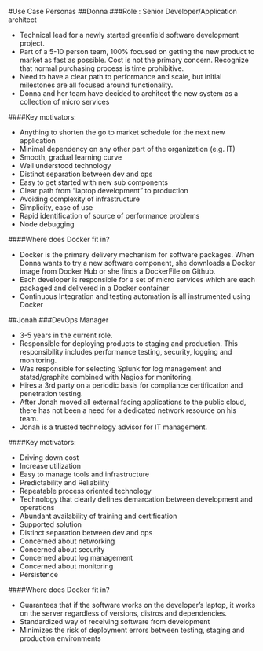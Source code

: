 #Use Case Personas
##Donna 
###Role : Senior Developer/Application architect
- Technical lead for a newly started greenfield software development project. 
- Part of a 5-10 person team, 100% focused on getting the new product to market as fast as possible. Cost is not the primary concern.  Recognize that normal purchasing process is time prohibitive. 
- Need to have a clear path to performance and scale, but initial milestones are all focused around functionality. 
- Donna and her team have decided to architect the new system as a collection of micro services

####Key motivators: 
- Anything to shorten the go to market schedule for the next new application
- Minimal dependency on any other part of the organization (e.g. IT)
- Smooth, gradual learning curve
- Well understood technology
- Distinct separation between dev and ops
- Easy to get started with new sub components 
- Clear path from “laptop development” to production
- Avoiding complexity of infrastructure
- Simplicity, ease of use
- Rapid identification of source of performance problems
- Node debugging

####Where does Docker fit in?
- Docker is the primary delivery mechanism for software packages. When Donna wants to try a new software component, she downloads a Docker image from Docker Hub or she finds a DockerFile on Github.
- Each developer is responsible for a set of micro services which are each packaged and delivered in a Docker container
- Continuous Integration and testing automation is all instrumented using Docker

##Jonah
###DevOps Manager
- 3-5 years in the current role. 
- Responsible for deploying products to staging and production. This responsibility includes performance testing, security, logging and monitoring. 
- Was responsible for selecting Splunk for log management and statsd/graphite combined with Nagios for monitoring. 
- Hires a 3rd party on a periodic basis for compliance certification and penetration testing. 
- After Jonah moved all external facing applications to the public cloud, there has not been a need for a dedicated network resource on his team.
- Jonah is a trusted technology advisor for IT management.

####Key motivators:
- Driving down cost
- Increase utilization
- Easy to manage tools and infrastructure
- Predictability and Reliability
- Repeatable process oriented technology
- Technology that clearly defines demarcation between development and operations
- Abundant availability of training and certification 
- Supported solution 
- Distinct separation between dev and ops
- Concerned about networking
- Concerned about security
- Concerned about log management
- Concerned about monitoring
- Persistence
 
####Where does Docker fit in?
- Guarantees that if the software works on the developer’s laptop, it works on the server regardless of versions, distros and dependencies.
- Standardized way of receiving software from development
- Minimizes the risk of deployment errors between testing, staging and production environments

